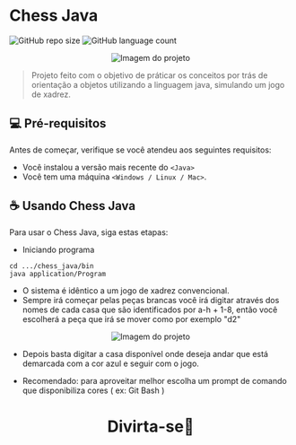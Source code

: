 # Chess Java

<!---Esses são exemplos. Veja https://shields.io para outras pessoas ou para personalizar este conjunto de escudos. Você pode querer incluir dependências, status do projeto e informações de licença aqui--->

![GitHub repo size](https://img.shields.io/github/repo-size/dauid64/chess_java?style=for-the-badge)
![GitHub language count](https://img.shields.io/github/languages/count/dauid64/chess_java?style=for-the-badge)

<p align="center">
  <img src="https://github.com/dauid64/chess_java/assets/94979678/bde06571-089b-4893-892e-8d70fce7b51a" alt="Imagem do projeto">
</p>

> Projeto feito com o objetivo de práticar os conceitos por trás de orientação a objetos utilizando a linguagem java, simulando um jogo de xadrez.

## 💻 Pré-requisitos

Antes de começar, verifique se você atendeu aos seguintes requisitos:

* Você instalou a versão mais recente do `<Java>`
* Você tem uma máquina `<Windows / Linux / Mac>`.

## ☕ Usando Chess Java

Para usar o Chess Java, siga estas etapas:

* Iniciando programa
```
cd .../chess_java/bin
java application/Program
```

* O sistema é idêntico a um jogo de xadrez convencional.
* Sempre irá começar pelas peças brancas você irá digitar através dos nomes de cada casa que são identificados por a-h + 1-8, então você escolherá a peça que irá se mover como por exemplo "d2"

<p align="center">
  <img src="https://github.com/dauid64/chess_java/assets/94979678/9f5a17ad-8022-4ac8-9569-05bb2be5324f" alt="Imagem do projeto">
</p>

* Depois basta digitar a casa disponível onde deseja andar que está demarcada com a cor azul e seguir com o jogo.

* Recomendado: para aproveitar melhor escolha um prompt de comando que disponibiliza cores ( ex: Git Bash )

<h1 align="center">Divirta-se🥳</h1>
